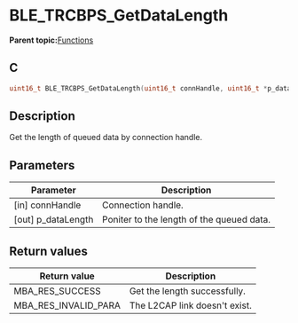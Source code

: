 # BLE\_TRCBPS\_GetDataLength

**Parent topic:**[Functions](GUID-775797D8-E962-49BA-80EA-86C4074DC647.md)

## C

```c
uint16_t BLE_TRCBPS_GetDataLength(uint16_t connHandle, uint16_t *p_dataLength);
```

## Description

Get the length of queued data by connection handle.

## Parameters

|Parameter|Description|
|---------|-----------|
|\[in\] connHandle|Connection handle.|
|\[out\] p\_dataLength|Poniter to the length of the queued data.|

## Return values

|Return value|Description|
|------------|-----------|
|MBA\_RES\_SUCCESS|Get the length successfully.|
|MBA\_RES\_INVALID\_PARA|The L2CAP link doesn't exist.|

